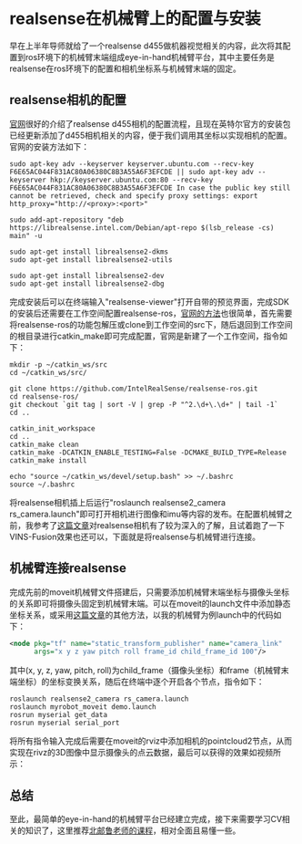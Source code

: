 # realsense在机械臂上的配置与安装


早在上半年导师就给了一个realsense d455做机器视觉相关的内容，此次将其配置到ros环境下的机械臂末端组成eye-in-hand机械臂平台，其中主要任务是realsense在ros环境下的配置和相机坐标系与机械臂末端的固定。

<!--more-->

## realsense相机的配置

[官网](https://github.com/IntelRealSense/librealsense/blob/master/doc/distribution_linux.md)很好的介绍了realsense d455相机的配置流程，且现在英特尔官方的安装包已经更新添加了d455相机相关的内容，便于我们调用其坐标以实现相机的配置。官网的安装方法如下：

```linux
sudo apt-key adv --keyserver keyserver.ubuntu.com --recv-key F6E65AC044F831AC80A06380C8B3A55A6F3EFCDE || sudo apt-key adv --keyserver hkp://keyserver.ubuntu.com:80 --recv-key F6E65AC044F831AC80A06380C8B3A55A6F3EFCDE In case the public key still cannot be retrieved, check and specify proxy settings: export http_proxy="http://<proxy>:<port>"

sudo add-apt-repository "deb https://librealsense.intel.com/Debian/apt-repo $(lsb_release -cs) main" -u

sudo apt-get install librealsense2-dkms
sudo apt-get install librealsense2-utils

sudo apt-get install librealsense2-dev
sudo apt-get install librealsense2-dbg
```

完成安装后可以在终端输入"realsense-viewer"打开自带的预览界面，完成SDK的安装后还需要在工作空间配置realsense-ros，[官网的方法](https://github.com/IntelRealSense/realsense-ros)也很简单，首先需要将realsense-ros的功能包解压或clone到工作空间的src下，随后退回到工作空间的根目录进行catkin_make即可完成配置，官网是新建了一个工作空间，指令如下：

```linux
mkdir -p ~/catkin_ws/src
cd ~/catkin_ws/src/

git clone https://github.com/IntelRealSense/realsense-ros.git
cd realsense-ros/
git checkout `git tag | sort -V | grep -P "^2.\d+\.\d+" | tail -1`
cd ..

catkin_init_workspace
cd ..
catkin_make clean
catkin_make -DCATKIN_ENABLE_TESTING=False -DCMAKE_BUILD_TYPE=Release
catkin_make install

echo "source ~/catkin_ws/devel/setup.bash" >> ~/.bashrc
source ~/.bashrc
```

将realsense相机插上后运行"roslaunch realsense2_camera rs_camera.launch"即可打开相机进行图像和imu等内容的发布。在配置机械臂之前，我参考了[这篇文章](https://blog.csdn.net/qq_40186909/article/details/113104595)对realsense相机有了较为深入的了解，且试着跑了一下VINS-Fusion效果也还可以，下面就是将realsense与机械臂进行连接。

## 机械臂连接realsense

完成先前的moveit机械臂文件搭建后，只需要添加机械臂末端坐标与摄像头坐标的关系即可将摄像头固定到机械臂末端。可以在moveit的launch文件中添加静态坐标关系，或采用[这篇文章](https://blog.csdn.net/qq_38649880/article/details/89298996)的其他方法，以我的机械臂为例launch中的代码如下：

```xml
<node pkg="tf" name="static_transform_publisher" name="camera_link" 
      args="x y z yaw pitch roll frame_id child_frame_id 100"/>
```

其中(x, y, z, yaw, pitch, roll)为child_frame（摄像头坐标）和frame（机械臂末端坐标）的坐标变换关系，随后在终端中逐个开启各个节点，指令如下：

```linux
roslaunch realsense2_camera rs_camera.launch
roslaunch myrobot_moveit demo.launch
rosrun myserial get_data
rosrun myserial serial_port
```

将所有指令输入完成后需要在moveit的rviz中添加相机的pointcloud2节点，从而实现在rivz的3D图像中显示摄像头的点云数据，最后可以获得的效果如视频所示：

## 总结

至此，最简单的eye-in-hand的机械臂平台已经建立完成，接下来需要学习CV相关的知识了，这里推荐[北邮鲁老师的课程](https://www.bilibili.com/video/BV1nz4y197Qv?p=1)，相对全面且易懂一些。

